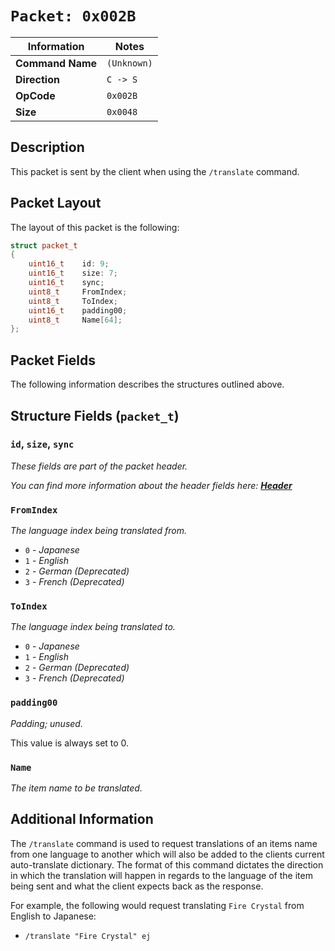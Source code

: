 # `Packet: 0x002B`

| Information               | Notes |
|---                        |---    |
| **Command Name**          | `(Unknown)` |
| **Direction**             | `C -> S` |
| **OpCode**                | `0x002B` |
| **Size**                  | `0x0048` |

## Description

This packet is sent by the client when using the `/translate` command.

## Packet Layout

The layout of this packet is the following:

```cpp
struct packet_t
{
    uint16_t    id: 9;
    uint16_t    size: 7;
    uint16_t    sync;
    uint8_t     FromIndex;
    uint8_t     ToIndex;
    uint16_t    padding00;
    uint8_t     Name[64];
};
```

## Packet Fields

The following information describes the structures outlined above.

## Structure Fields (`packet_t`)

### `id`, `size`, `sync`

_These fields are part of the packet header._

_You can find more information about the header fields here: [**Header**](/world/HEADER.md)_

### `FromIndex`

_The language index being translated from._

  - `0` - _Japanese_
  - `1` - _English_
  - `2` - _German (Deprecated)_
  - `3` - _French (Deprecated)_

### `ToIndex`

_The language index being translated to._

  - `0` - _Japanese_
  - `1` - _English_
  - `2` - _German (Deprecated)_
  - `3` - _French (Deprecated)_

### `padding00`

_Padding; unused._

This value is always set to 0.

### `Name`

_The item name to be translated._

## Additional Information

The `/translate` command is used to request translations of an items name from one language to another which will also be added to the clients current auto-translate dictionary. The format of this command dictates the direction in which the translation will happen in regards to the language of the item being sent and what the client expects back as the response.

For example, the following would request translating `Fire Crystal` from English to Japanese:

  - `/translate "Fire Crystal" ej`
